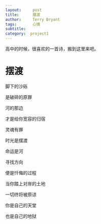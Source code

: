 ```yaml
---
layout:     post
title:      摆渡
author:     Terry Bryant
tags: 		心情
subtitle:  	
category:  project1
---
```

<!-- Start Writing Below in Markdown -->

高中的时候，很喜欢的一首诗，搬到这里来吧。
# 摆渡
脚下的沙砾

是破碎的原罪

河的那边

才是给你宽容的归宿

灵魂有罪

时光是摆渡

命运是河

寻找方向

便是忏悔的过程

当你踏上对岸的土地

一切终将被原谅

你是自己的天堂

也是自己的地狱